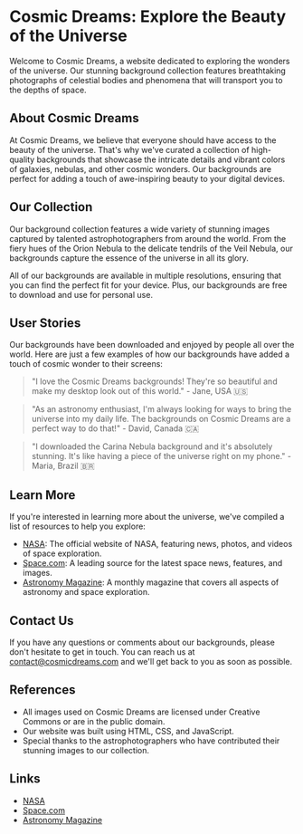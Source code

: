 <!--font:Barlow Condensed-->

# Cosmic Dreams: Explore the Beauty of the Universe

Welcome to Cosmic Dreams, a website dedicated to exploring the wonders of the universe. Our stunning background collection features breathtaking photographs of celestial bodies and phenomena that will transport you to the depths of space.

## About Cosmic Dreams

At Cosmic Dreams, we believe that everyone should have access to the beauty of the universe. That's why we've curated a collection of high-quality backgrounds that showcase the intricate details and vibrant colors of galaxies, nebulas, and other cosmic wonders. Our backgrounds are perfect for adding a touch of awe-inspiring beauty to your digital devices.

## Our Collection

Our background collection features a wide variety of stunning images captured by talented astrophotographers from around the world. From the fiery hues of the Orion Nebula to the delicate tendrils of the Veil Nebula, our backgrounds capture the essence of the universe in all its glory.

All of our backgrounds are available in multiple resolutions, ensuring that you can find the perfect fit for your device. Plus, our backgrounds are free to download and use for personal use.

## User Stories

Our backgrounds have been downloaded and enjoyed by people all over the world. Here are just a few examples of how our backgrounds have added a touch of cosmic wonder to their screens:

> "I love the Cosmic Dreams backgrounds! They're so beautiful and make my desktop look out of this world." - Jane, USA 🇺🇸

> "As an astronomy enthusiast, I'm always looking for ways to bring the universe into my daily life. The backgrounds on Cosmic Dreams are a perfect way to do that!" - David, Canada 🇨🇦

> "I downloaded the Carina Nebula background and it's absolutely stunning. It's like having a piece of the universe right on my phone." - Maria, Brazil 🇧🇷

## Learn More

If you're interested in learning more about the universe, we've compiled a list of resources to help you explore:

- [NASA](#nasa): The official website of NASA, featuring news, photos, and videos of space exploration.
- [Space.com](#spacecom): A leading source for the latest space news, features, and images.
- [Astronomy Magazine](#astronomy): A monthly magazine that covers all aspects of astronomy and space exploration.

## Contact Us

If you have any questions or comments about our backgrounds, please don't hesitate to get in touch. You can reach us at [contact@cosmicdreams.com](#contact) and we'll get back to you as soon as possible.

## References

- All images used on Cosmic Dreams are licensed under Creative Commons or are in the public domain.
- Our website was built using HTML, CSS, and JavaScript.
- Special thanks to the astrophotographers who have contributed their stunning images to our collection. 

## Links

- [NASA](https://www.nasa.gov/)
- [Space.com](https://www.space.com/)
- [Astronomy Magazine](https://astronomy.com/)

<!--

Write me content for website with wallpaper which alt text is:

"A realistic photograph of a nebula, with bright colors and intricate details that showcase the beauty of the universe."

The name/title of the page should not be 1:1 copy of the alt text but rather a real content of the website which is using this wallpaper.

- Use markdown format 
- Start with heading
- Heading should be short and concise
- The content should look like a real website 
- The website should not be about the wallpaper, wallpaper is just a related background
- Heading should be contain work "wallpaper" or "background"
- Include real sections like references, contact, user stories, etc. use things relevant to the page purpose.
- Feel free to use structure like headings, bullets, numbering, blockquotes, paragraphs, horizontal lines, etc.
- You can use formatting like bold or _italic_
- You can include UTF-8 emojis
- Links should be only #hash anchors (and you can refer to the document itself)
- Do not include images


---


# Cosmic Dreams Wallpaper: Bring the Universe to Your Screen

Welcome to Cosmic Dreams, a website dedicated to bringing the beauty of the universe to your digital devices. Our stunning wallpaper collection features breathtaking photographs of celestial bodies and phenomena that will transport you to the depths of space.

## About Cosmic Dreams

At Cosmic Dreams, we believe that everyone should have access to the wonders of the universe. That's why we've curated a collection of high-quality wallpapers that showcase the intricate details and vibrant colors of galaxies, nebulas, and other cosmic wonders. Our wallpapers are perfect for adding a touch of awe-inspiring beauty to your desktop, laptop, or mobile device.

## Our Collection

Our wallpaper collection features a wide variety of stunning images captured by talented astrophotographers from around the world. From the fiery hues of the Orion Nebula to the delicate tendrils of the Veil Nebula, our wallpapers capture the essence of the universe in all its glory. 

All of our wallpapers are available in multiple resolutions, ensuring that you can find the perfect fit for your device. Plus, our wallpapers are free to download and use for personal use.

## User Stories

Our wallpapers have been downloaded and enjoyed by people all over the world. Here are just a few examples of how our wallpapers have added a touch of cosmic wonder to their screens:

> "I love the Cosmic Dreams wallpapers! They're so beautiful and make my desktop look out of this world." - Jane, USA 🇺🇸

> "As an astronomy enthusiast, I'm always looking for ways to bring the universe into my daily life. The wallpapers on Cosmic Dreams are a perfect way to do that!" - David, Canada 🇨🇦

> "I downloaded the Carina Nebula wallpaper and it's absolutely stunning. It's like having a piece of the universe right on my phone." - Maria, Brazil 🇧🇷

## Contact Us

If you have any questions or comments about our wallpapers, please don't hesitate to get in touch. You can reach us at [contact@cosmicdreams.com](#contact) and we'll get back to you as soon as possible.

## References

- All images used on Cosmic Dreams are licensed under Creative Commons or are in the public domain.
- Our website was built using HTML, CSS, and JavaScript.
- Special thanks to the astrophotographers who have contributed their stunning images to our collection.


---


Heading should not include word "wallpaper". The website should not be about the wallpaper itself, wallpaper is just a related background, rewrite whole content.


---


Heading should not include word "wallpaper". The website should not be about the wallpaper itself, wallpaper is just a related background, rewrite whole content.


---


# Cosmic Dreams: Explore the Beauty of the Universe

Welcome to Cosmic Dreams, a website dedicated to exploring the wonders of the universe. Our stunning background collection features breathtaking photographs of celestial bodies and phenomena that will transport you to the depths of space.

## About Cosmic Dreams

At Cosmic Dreams, we believe that everyone should have access to the beauty of the universe. That's why we've curated a collection of high-quality backgrounds that showcase the intricate details and vibrant colors of galaxies, nebulas, and other cosmic wonders. Our backgrounds are perfect for adding a touch of awe-inspiring beauty to your digital devices.

## Our Collection

Our background collection features a wide variety of stunning images captured by talented astrophotographers from around the world. From the fiery hues of the Orion Nebula to the delicate tendrils of the Veil Nebula, our backgrounds capture the essence of the universe in all its glory.

All of our backgrounds are available in multiple resolutions, ensuring that you can find the perfect fit for your device. Plus, our backgrounds are free to download and use for personal use.

## User Stories

Our backgrounds have been downloaded and enjoyed by people all over the world. Here are just a few examples of how our backgrounds have added a touch of cosmic wonder to their screens:

> "I love the Cosmic Dreams backgrounds! They're so beautiful and make my desktop look out of this world." - Jane, USA 🇺🇸

> "As an astronomy enthusiast, I'm always looking for ways to bring the universe into my daily life. The backgrounds on Cosmic Dreams are a perfect way to do that!" - David, Canada 🇨🇦

> "I downloaded the Carina Nebula background and it's absolutely stunning. It's like having a piece of the universe right on my phone." - Maria, Brazil 🇧🇷

## Learn More

If you're interested in learning more about the universe, we've compiled a list of resources to help you explore:

- [NASA](#nasa): The official website of NASA, featuring news, photos, and videos of space exploration.
- [Space.com](#spacecom): A leading source for the latest space news, features, and images.
- [Astronomy Magazine](#astronomy): A monthly magazine that covers all aspects of astronomy and space exploration.

## Contact Us

If you have any questions or comments about our backgrounds, please don't hesitate to get in touch. You can reach us at [contact@cosmicdreams.com](#contact) and we'll get back to you as soon as possible.

## References

- All images used on Cosmic Dreams are licensed under Creative Commons or are in the public domain.
- Our website was built using HTML, CSS, and JavaScript.
- Special thanks to the astrophotographers who have contributed their stunning images to our collection. 

## Links

- [NASA](https://www.nasa.gov/)
- [Space.com](https://www.space.com/)
- [Astronomy Magazine](https://astronomy.com/)

-->
